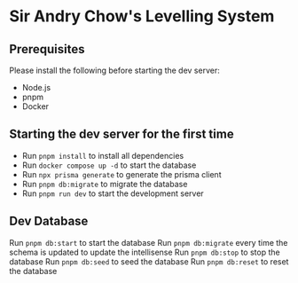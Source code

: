 # Sir Andry Chow's Levelling System

## Prerequisites

Please install the following before starting the dev server:

- Node.js
- pnpm
- Docker

## Starting the dev server for the first time

- Run `pnpm install` to install all dependencies
- Run `docker compose up -d` to start the database
- Run `npx prisma generate` to generate the prisma client
- Run `pnpm db:migrate` to migrate the database
- Run `pnpm run dev` to start the development server

## Dev Database

Run `pnpm db:start` to start the database
Run `pnpm db:migrate` every time the schema is updated to update the intellisense
Run `pnpm db:stop` to stop the database
Run `pnpm db:seed` to seed the database
Run `pnpm db:reset` to reset the database
